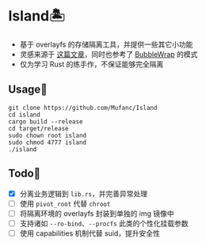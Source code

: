 # Island🏝️

* 基于 overlayfs 的存储隔离工具，并提供一些其它小功能
* 灵感来源于 [这篇文章](https://ouonline.net/overlayfs-and-chroot)，同时也参考了 [BubbleWrap](https://github.com/containers/bubblewrap) 的模式
* 仅为学习 Rust 的练手作，不保证能够完全隔离

## Usage🎯

```shell
git clone https://github.com/Mufanc/Island
cd island 
cargo build --release
cd target/release
sudo chown root island
sudo chmod 4777 island
./island 
```

## Todo📅

- [x] 分离业务逻辑到 `lib.rs`，并完善异常处理
- [ ] 使用 `pivot_root` 代替 `chroot`
- [ ] 将隔离环境的 overlayfs 封装到单独的 img 镜像中
- [ ] 支持诸如 `--ro-bind`、`--procfs` 此类的个性化挂载参数
- [ ] 使用 capabilities 机制代替 suid，提升安全性
